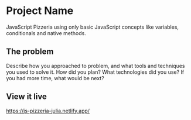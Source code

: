 # Project Name

JavaScript Pizzeria using only basic JavaScript concepts like variables, conditionals and native methods.

## The problem

Describe how you approached to problem, and what tools and techniques you used to solve it. How did you plan? What technologies did you use? If you had more time, what would be next?

## View it live

https://js-pizzeria-julia.netlify.app/
